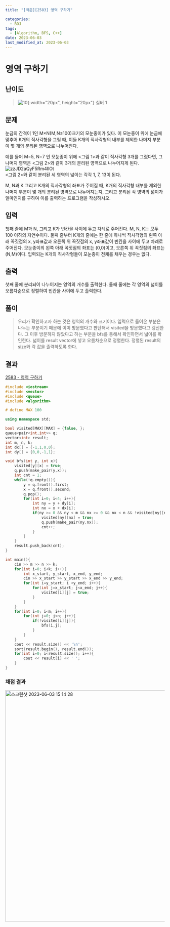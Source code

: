```yaml
---
title: "[백준][2583] 영역 구하기"

categories:
  - BOJ
tags:
  - [Algorithm, BFS, C++]
date: 2023-06-03
last_modified_at: 2023-06-03
---
```

# 영역 구하기

## 난이도
> ![10](https://github.com/ihmmaru99/ihmmaru99.github.io/assets/109266664/1725e8ac-be34-44d1-a4db-174d0a2cd0dd){:width="20px", height="20px"} <span style="color:#585858"> 실버 1</span>

## 문제
눈금의 간격이 1인 M×N(M,N≤100)크기의 모눈종이가 있다. 이 모눈종이 위에 눈금에 맞추어 K개의 직사각형을 그릴 때, 이들 K개의 직사각형의 내부를 제외한 나머지 부분이 몇 개의 분리된 영역으로 나누어진다.

예를 들어 M=5, N=7 인 모눈종이 위에 <그림 1>과 같이 직사각형 3개를 그렸다면, 그 나머지 영역은 <그림 2>와 같이 3개의 분리된 영역으로 나누어지게 된다.<br>
![zzJD2aQyF5Rm4IlOt](https://github.com/ihmmaru99/BOJ/assets/109266664/6e62a52b-9353-4c40-8c3a-3ba389e8f458)<br>
<그림 2>와 같이 분리된 세 영역의 넓이는 각각 1, 7, 13이 된다.

M, N과 K 그리고 K개의 직사각형의 좌표가 주어질 때, K개의 직사각형 내부를 제외한 나머지 부분이 몇 개의 분리된 영역으로 나누어지는지, 그리고 분리된 각 영역의 넓이가 얼마인지를 구하여 이를 출력하는 프로그램을 작성하시오.
## 입력
첫째 줄에 M과 N, 그리고 K가 빈칸을 사이에 두고 차례로 주어진다. M, N, K는 모두 100 이하의 자연수이다. 둘째 줄부터 K개의 줄에는 한 줄에 하나씩 직사각형의 왼쪽 아래 꼭짓점의 x, y좌표값과 오른쪽 위 꼭짓점의 x, y좌표값이 빈칸을 사이에 두고 차례로 주어진다. 모눈종이의 왼쪽 아래 꼭짓점의 좌표는 (0,0)이고, 오른쪽 위 꼭짓점의 좌표는(N,M)이다. 입력되는 K개의 직사각형들이 모눈종이 전체를 채우는 경우는 없다.
## 출력
첫째 줄에 분리되어 나누어지는 영역의 개수를 출력한다. 둘째 줄에는 각 영역의 넓이를 오름차순으로 정렬하여 빈칸을 사이에 두고 출력한다.

## 풀이
> 우리가 확인하고자 하는 것은 영역의 개수와 크기이다. 입력으로 들어온 부분은 나누는 부분이기 때문에 이미 방문했다고 판단해서 visited을 방문했다고 갱신한다. 그 이후 방문하지 않았다고 하는 부분을 bfs를 통해서 확인하면서 넓이를 확인한다. 넓이를 result vector에 넣고 오름차순으로 정렬한다. 정렬된 result의 size와 각 값을 출력하도록 한다.

## 결과
[2583 - 영역 구하기](https://github.com/ihmmaru99/BOJ/blob/main/2583/2583.cpp)
```c++
#include <iostream>
#include <vector>
#include <queue>
#include <algorithm>

# define MAX 100

using namespace std;

bool visited[MAX][MAX] = {false, };
queue<pair<int,int>> q;
vector<int> result;
int m, n, k;
int dx[] = {-1,1,0,0};
int dy[] = {0,0,-1,1};

void bfs(int y, int x){
    visited[y][x] = true;
    q.push(make_pair(y,x));
    int cnt = 1;
    while(!q.empty()){
        y = q.front().first;
        x = q.front().second;
        q.pop();
        for(int i=0; i<4; i++){
            int ny = y + dy[i];
            int nx = x + dx[i];
            if(ny >= 0 && ny < m && nx >= 0 && nx < n && !visited[ny][nx]){
                visited[ny][nx] = true;
                q.push(make_pair(ny,nx));
                cnt++;
            }
        }
    }
    result.push_back(cnt);
}

int main(){
    cin >> m >> n >> k;
    for(int i=0; i<k; i++){
        int x_start, y_start, x_end, y_end;
        cin >> x_start >> y_start >> x_end >> y_end;
        for(int i=y_start; i <y_end; i++){
            for(int j=x_start; j<x_end; j++){
                visited[i][j] = true;
            }
        }
    }
    for(int i=0; i<m; i++){
        for(int j=0; j<n; j++){
            if(!visited[i][j]){
                bfs(i,j);
            }
        }
    }
    cout << result.size() << '\n';
    sort(result.begin(), result.end());
    for(int i=0; i<result.size(); i++){
        cout << result[i] << ' ';
    }
}
```

### 채점 결과
<img width="732" alt="스크린샷 2023-06-03 15 14 28" src="https://github.com/ihmmaru99/BOJ/assets/109266664/db0694bc-b909-42a2-87b2-960bccf5817f">
